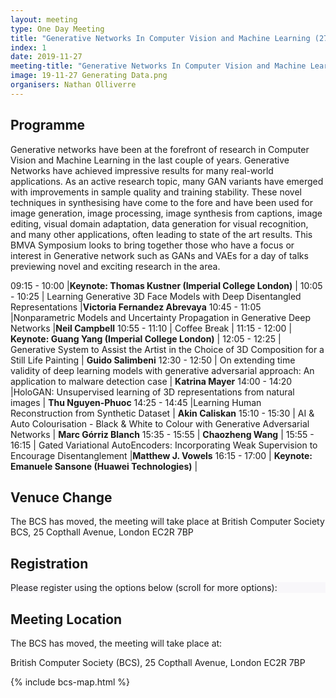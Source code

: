 ```yaml
---
layout: meeting
type: One Day Meeting
title: "Generative Networks In Computer Vision and Machine Learning (27 November 2019)"
index: 1
date: 2019-11-27
meeting-title: "Generative Networks In Computer Vision and Machine Learning"
image: 19-11-27 Generating Data.png
organisers: Nathan Olliverre
---
```





## Programme

Generative networks have been at the forefront of research in Computer Vision and Machine Learning in the last
couple of years. Generative Networks have achieved impressive results for many real-world applications. As an
active research topic, many GAN variants have emerged with improvements in sample quality and training stability.
These novel techniques in synthesising have come to the fore and have been used for image generation,
image processing, image synthesis from captions, image editing, visual domain adaptation, data generation for visual
recognition, and many other applications, often leading to state of the art results. This BMVA Symposium looks to
bring together those who have a focus or interest in Generative network such as GANs and VAEs for a day of talks
previewing novel and exciting research in the area.

<!---
The Programme can be downloaded from [here]({{ site.baseurl }}{% link assets/events/19-11-27Programme.pdf %}).
--->
<!---
## Submission form: 
All those interested in presenting (academics (student or staff) and industrial practitioners in the area) at this meeting are invited to submit an abstract of their talk:


<a href="https://nathan031196.typeform.com/to/iTFURe" target="_blank">https://nathan031196.typeform.com/to/iTFURe</a>
The deadline for submission is: Monday 16th September, 2019

## The goals of the symposium are:
-   To hear from a number of invited keynote speakers and accepted papers in the areas of supervised and unsupervised generative techniques.
-   To bring together experts and students of data synthesis.
-   To identify opportunities for further research and collaboration.



## Meeting areas of interest:
- Generative Adversarial Networks
- Variational Auto-Encoders
- Transfer Learning
- Generation of data through priors
- Manual data synthesis
--->


09:15 - 10:00 |**Keynote: Thomas Kustner (Imperial College London)** |
10:05 - 10:25 | Learning Generative 3D Face Models with Deep Disentangled Representations |**Victoria Fernandez Abrevaya** 
10:45 - 11:05 |Nonparametric Models and Uncertainty Propagation in Generative Deep Networks |**Neil Campbell** 
10:55 - 11:10 | Coffee Break |
11:15 - 12:00 | **Keynote: Guang Yang (Imperial College London)** |
12:05 - 12:25 | Generative System to Assist the Artist in the Choice of 3D Composition for a Still Life Painting | **Guido Salimbeni** 
12:30 - 12:50 | On extending time validity of deep learning models with generative adversarial approach: An application to malware detection case | **Katrina Mayer** 
14:00 - 14:20 |HoloGAN: Unsupervised learning of 3D representations from natural images | **Thu Nguyen-Phuoc** 
14:25 - 14:45 |Learning Human Reconstruction from Synthetic Dataset | **Akin Caliskan** 
15:10 - 15:30 | AI & Auto Colourisation - Black & White to Colour with Generative Adversarial Networks | **Marc Górriz Blanch**
15:35 - 15:55 |   **Chaozheng Wang**  |
15:55 - 16:15 | Gated Variational AutoEncoders: Incorporating Weak Supervision to Encourage Disentanglement |**Matthew J. Vowels** 
16:15 - 17:00 | **Keynote: Emanuele Sansone (Huawei Technologies)** |


<!---
## Videos of Talks
On our BMVA youtube channel there are recorded talks of the slides and speaker from the day [here](https://www.youtube.com/playlist?list=PLW8VWHVjepIsW0S7K_ozIOS4_DGy0qoJf)
<iframe width="560" height="315" src="https://www.youtube.com/embed/videoseries?list=PLW8VWHVjepIsW0S7K_ozIOS4_DGy0qoJf" frameborder="0" allow="autoplay; encrypted-media" allowfullscreen></iframe>

## Meeting Report
After the meeting the organisers will preapre a short summary of the meeting. 

This can be found [here]({{ site.baseurl }}{% link assets/events/bmvameetingreport-19-02-20.pdf %}).
--->

## Venuce Change
The BCS has moved, the meeting will take place at 
British Computer Society BCS, 25 Copthall Avenue, London EC2R 7BP 


## Registration

<div class="container-fluid pb-3">
    <div class="card p-1" style="background: #F8F7FA">
        <div class="card-body mx-auto">
          Please register using the options below (scroll for more options):
        </div>
        <div id="eventbrite-widget-container-53411098032"></div>
    </div>
</div>

<script src="https://www.eventbrite.co.uk/static/widgets/eb_widgets.js"></script>

<script type="text/javascript">
    var exampleCallback = function() {
        console.log('Order complete!');
    };

    function getWidth() {
      if (self.innerWidth) {
        return self.innerWidth;
      }

      if (document.documentElement && document.documentElement.clientWidth) {
        return document.documentElement.clientWidth;
      }

      if (document.body) {
        return document.body.clientWidth;
      }
    }

    var height_to_use = 600;

    if (getWidth() < 1000) {
        height_to_use = 650;
    }

    if (getWidth() < 800) {
        height_to_use = 700;
    }

    if (getWidth() < 550) {
        height_to_use = 710;
    }

    window.EBWidgets.createWidget({
        // Required
        widgetType: 'checkout',
        eventId: '53411098032',
        iframeContainerId: 'eventbrite-widget-container-53411098032',

        // Optional
        iframeContainerHeight: height_to_use,  // Widget height in pixels. Defaults to a minimum of 425px if not provided
        onOrderComplete: exampleCallback  // Method called when an order has successfully completed
    });
</script>

## Meeting Location

The BCS has moved, the meeting will take place at: 

British Computer Society (BCS), 25 Copthall Avenue, London EC2R 7BP 

{% include bcs-map.html %}

